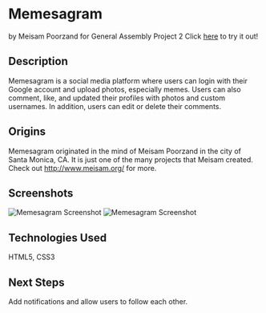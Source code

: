 # Memesagram
by Meisam Poorzand for General Assembly Project 2
Click [here](https://memesagram.herokuapp.com/) to try it out!


## Description
Memesagram is a social media platform where users can login with their Google account and upload photos, especially memes. Users can also comment, like, and updated their profiles with photos and custom usernames. In addition, users can edit or delete their comments.


## Origins
Memesagram originated in the mind of Meisam Poorzand in the city of Santa Monica, CA. It is just one of the many projects that Meisam created. Check out http://www.meisam.org/ for more.


## Screenshots
![Memesagram Screenshot](https://i.imgur.com/PwsgLw9.png "Memesagram Screenshot")
![Memesagram Screenshot](https://i.imgur.com/a7lYeEU.png "Memesagram Screenshot")


## Technologies Used
HTML5, CSS3


## Next Steps
Add notifications and allow users to follow each other.
